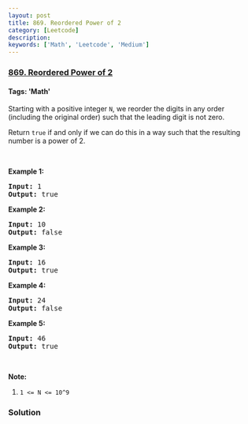 ```yaml
---
layout: post
title: 869. Reordered Power of 2
category: [Leetcode]
description: 
keywords: ['Math', 'Leetcode', 'Medium']
---
```

### [869. Reordered Power of 2](https://leetcode.com/problems/reordered-power-of-2)

#### Tags: 'Math'

<div class="content__u3I1 question-content__JfgR"><div><p>Starting with a positive integer <code>N</code>, we reorder the digits in any order (including the original order) such that the leading digit is not zero.</p>
<p>Return <code>true</code> if and only if we can do this in a way such that the resulting number is a power of 2.</p>
<p> </p>
<ol>
</ol>
<div>
<p><strong>Example 1:</strong></p>
<pre><strong>Input: </strong><span id="example-input-1-1">1</span>
<strong>Output: </strong><span id="example-output-1">true</span>
</pre>
<div>
<p><strong>Example 2:</strong></p>
<pre><strong>Input: </strong><span id="example-input-2-1">10</span>
<strong>Output: </strong><span id="example-output-2">false</span>
</pre>
<div>
<p><strong>Example 3:</strong></p>
<pre><strong>Input: </strong><span id="example-input-3-1">16</span>
<strong>Output: </strong><span id="example-output-3">true</span>
</pre>
<div>
<p><strong>Example 4:</strong></p>
<pre><strong>Input: </strong><span id="example-input-4-1">24</span>
<strong>Output: </strong><span id="example-output-4">false</span>
</pre>
<div>
<p><strong>Example 5:</strong></p>
<pre><strong>Input: </strong><span id="example-input-5-1">46</span>
<strong>Output: </strong><span id="example-output-5">true</span>
</pre>
<p> </p>
<p><strong>Note:</strong></p>
<ol>
<li><code>1 &lt;= N &lt;= 10^9</code></li>
</ol>
</div>
</div>
</div>
</div>
</div>
</div></div>

### Solution
